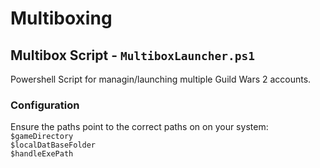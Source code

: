 # Multiboxing

## Multibox Script - `MultiboxLauncher.ps1` 
Powershell Script for managin/launching multiple Guild Wars 2 accounts.

### Configuration
Ensure the paths point to the correct paths on on your system:  
`$gameDirectory`  
`$localDatBaseFolder`  
`$handleExePath`
